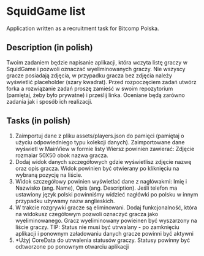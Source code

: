 # SquidGame list
Application written as a recruitment task for Bitcomp Polska.

## Description (in polish)
Twoim zadaniem będzie napisanie aplikacji, która wczyta listę graczy w SquidGame i pozwoli oznaczać wyeliminowanych graczy. Nie wszyscy gracze posiadają zdjęcia, w przypadku gracza bez zdjęcia należy wyświetlić placeholder (szary kwadrat). Przed rozpoczęciem zadań utwórz forka a rozwiązanie zadań proszę zamieść w swoim repozytorium (pamiętaj, żeby było prywatne) i prześlij linka. Oceniane będą zarówno zadania jak i sposób ich realizacji.  

## Tasks (in polish)
 1. Zaimportuj dane z pliku assets/players.json do pamięci (pamiętaj o użyciu odpowiedniego typu kolekcji danych). Zaimportowane dane wyświetl w MainView w formie listy     Wiersz powinien zawierać: Zdjęcie rozmaiar 50X50 obok nazwa gracza.
 2. Dodaj widok danych szczegółowych gdzie wyświetlisz zdjęcie nazwę oraz opis gracza. Widok powinien być otwierany po kliknięciu na wybraną pozycję na liście.
 3. Widok szczegółowy powinien wyświetlać dane z nagłówakmi: Imię i Nazwisko (ang. Name), Opis (ang. Description). Jeśli telefon ma ustawiony język polski powinniśmy widzieć nagłówki po polsku w innym przypadku używamy nazw anglieskich.
 4. W trakcie rozgrywki gracze są eliminowani. Dodaj funkcjonalność, która na widokusz czegółowym pozwoli oznaczyć gracza jako wyeliminowanego. Gracz wyeliminowany powieinen być wyszarzony na liście graczy. TIP: Status nie musi być utrwalany - po zamknięciu aplikacji i ponownym załadowaniu danych gracze powinni być aktywni
 5. *Użyj CoreData do utrwalenia statusów graczy. Statusy powinny być odtworzone po ponownym otwarciu aplikacji

